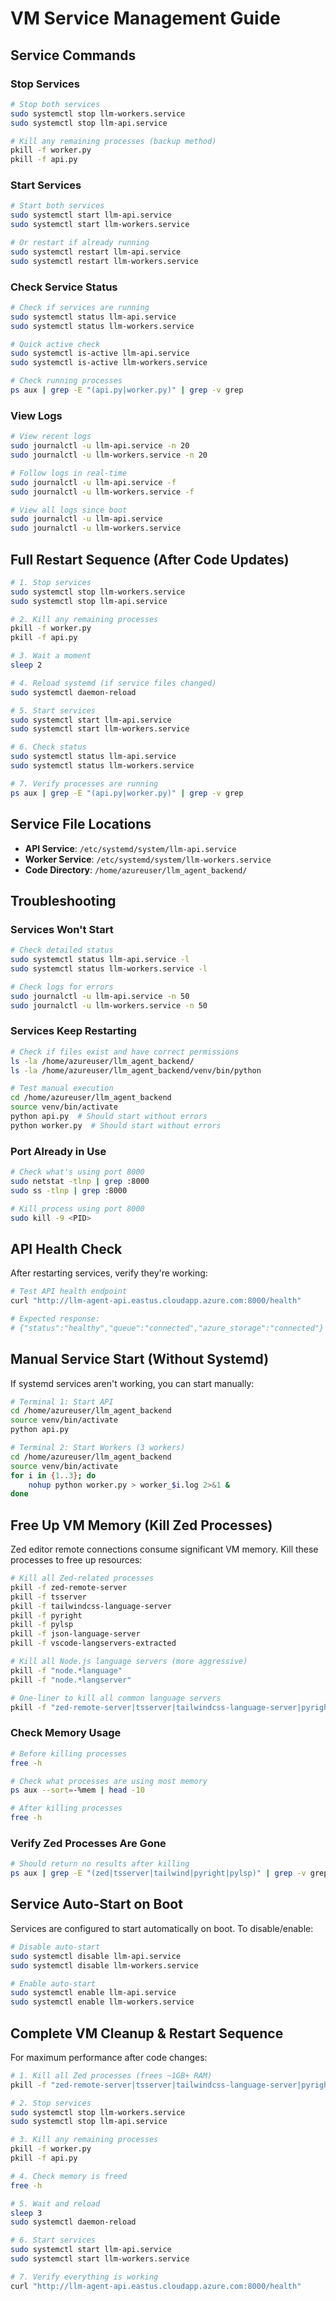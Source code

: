 # VM Service Management Guide

## Service Commands

### Stop Services
```bash
# Stop both services
sudo systemctl stop llm-workers.service
sudo systemctl stop llm-api.service

# Kill any remaining processes (backup method)
pkill -f worker.py
pkill -f api.py
```

### Start Services
```bash
# Start both services
sudo systemctl start llm-api.service
sudo systemctl start llm-workers.service

# Or restart if already running
sudo systemctl restart llm-api.service
sudo systemctl restart llm-workers.service
```

### Check Service Status
```bash
# Check if services are running
sudo systemctl status llm-api.service
sudo systemctl status llm-workers.service

# Quick active check
sudo systemctl is-active llm-api.service
sudo systemctl is-active llm-workers.service

# Check running processes
ps aux | grep -E "(api.py|worker.py)" | grep -v grep
```

### View Logs
```bash
# View recent logs
sudo journalctl -u llm-api.service -n 20
sudo journalctl -u llm-workers.service -n 20

# Follow logs in real-time
sudo journalctl -u llm-api.service -f
sudo journalctl -u llm-workers.service -f

# View all logs since boot
sudo journalctl -u llm-api.service
sudo journalctl -u llm-workers.service
```

## Full Restart Sequence (After Code Updates)

```bash
# 1. Stop services
sudo systemctl stop llm-workers.service
sudo systemctl stop llm-api.service

# 2. Kill any remaining processes
pkill -f worker.py
pkill -f api.py

# 3. Wait a moment
sleep 2

# 4. Reload systemd (if service files changed)
sudo systemctl daemon-reload

# 5. Start services
sudo systemctl start llm-api.service
sudo systemctl start llm-workers.service

# 6. Check status
sudo systemctl status llm-api.service
sudo systemctl status llm-workers.service

# 7. Verify processes are running
ps aux | grep -E "(api.py|worker.py)" | grep -v grep
```

## Service File Locations

- **API Service**: `/etc/systemd/system/llm-api.service`
- **Worker Service**: `/etc/systemd/system/llm-workers.service`
- **Code Directory**: `/home/azureuser/llm_agent_backend/`

## Troubleshooting

### Services Won't Start
```bash
# Check detailed status
sudo systemctl status llm-api.service -l
sudo systemctl status llm-workers.service -l

# Check logs for errors
sudo journalctl -u llm-api.service -n 50
sudo journalctl -u llm-workers.service -n 50
```

### Services Keep Restarting
```bash
# Check if files exist and have correct permissions
ls -la /home/azureuser/llm_agent_backend/
ls -la /home/azureuser/llm_agent_backend/venv/bin/python

# Test manual execution
cd /home/azureuser/llm_agent_backend
source venv/bin/activate
python api.py  # Should start without errors
python worker.py  # Should start without errors
```

### Port Already in Use
```bash
# Check what's using port 8000
sudo netstat -tlnp | grep :8000
sudo ss -tlnp | grep :8000

# Kill process using port 8000
sudo kill -9 <PID>
```

## API Health Check

After restarting services, verify they're working:

```bash
# Test API health endpoint
curl "http://llm-agent-api.eastus.cloudapp.azure.com:8000/health"

# Expected response:
# {"status":"healthy","queue":"connected","azure_storage":"connected"}
```

## Manual Service Start (Without Systemd)

If systemd services aren't working, you can start manually:

```bash
# Terminal 1: Start API
cd /home/azureuser/llm_agent_backend
source venv/bin/activate
python api.py

# Terminal 2: Start Workers (3 workers)
cd /home/azureuser/llm_agent_backend
source venv/bin/activate
for i in {1..3}; do
    nohup python worker.py > worker_$i.log 2>&1 &
done
```

## Free Up VM Memory (Kill Zed Processes)

Zed editor remote connections consume significant VM memory. Kill these processes to free up resources:

```bash
# Kill all Zed-related processes
pkill -f zed-remote-server
pkill -f tsserver
pkill -f tailwindcss-language-server
pkill -f pyright
pkill -f pylsp
pkill -f json-language-server
pkill -f vscode-langservers-extracted

# Kill all Node.js language servers (more aggressive)
pkill -f "node.*language"
pkill -f "node.*langserver"

# One-liner to kill all common language servers
pkill -f "zed-remote-server|tsserver|tailwindcss-language-server|pyright|pylsp|json-language-server|vscode-langservers"
```

### Check Memory Usage
```bash
# Before killing processes
free -h

# Check what processes are using most memory
ps aux --sort=-%mem | head -10

# After killing processes
free -h
```

### Verify Zed Processes Are Gone
```bash
# Should return no results after killing
ps aux | grep -E "(zed|tsserver|tailwind|pyright|pylsp)" | grep -v grep
```

## Service Auto-Start on Boot

Services are configured to start automatically on boot. To disable/enable:

```bash
# Disable auto-start
sudo systemctl disable llm-api.service
sudo systemctl disable llm-workers.service

# Enable auto-start
sudo systemctl enable llm-api.service
sudo systemctl enable llm-workers.service
```

## Complete VM Cleanup & Restart Sequence

For maximum performance after code changes:

```bash
# 1. Kill all Zed processes (frees ~1GB+ RAM)
pkill -f "zed-remote-server|tsserver|tailwindcss-language-server|pyright|pylsp|json-language-server|vscode-langservers"

# 2. Stop services
sudo systemctl stop llm-workers.service
sudo systemctl stop llm-api.service

# 3. Kill any remaining processes
pkill -f worker.py
pkill -f api.py

# 4. Check memory is freed
free -h

# 5. Wait and reload
sleep 3
sudo systemctl daemon-reload

# 6. Start services
sudo systemctl start llm-api.service
sudo systemctl start llm-workers.service

# 7. Verify everything is working
curl "http://llm-agent-api.eastus.cloudapp.azure.com:8000/health"
```